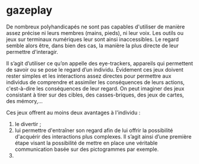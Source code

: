 # gazeplay

De nombreux polyhandicapés ne sont pas capables d'utiliser de manière assez précise ni leurs membres (mains, pieds), ni leur voix. Les outils ou jeux sur terminaux numériques leur sont ainsi inaccessibles. Le regard semble alors être, dans bien des cas, la manière la plus directe de leur permettre d'interagir.

Il s’agit d’utiliser ce qu’on appelle des eye-trackers, appareils qui permettent de savoir ou se pose le regard d’un individu. Évidement ces jeux doivent rester simples et les interactions assez directes pour permettre aux individus de comprendre et assimiler les conséquences de leurs actions, c'est-à-dire les conséquences de leur regard. On peut imaginer des jeux consistant à tirer sur des cibles, des casses-briques, des jeux de cartes, des mémory,...

Ces jeux offrent au moins deux avantages à l'individu :
1) le divertir ;
2) lui permettre d'entraîner son regard afin de lui offrir la possibilité d'acquérir des interactions plus complexes.
Il s’agit ainsi d’une première étape visant la possibilité de mettre en place une véritable communication basée sur des pictogrammes par exemple.
3)